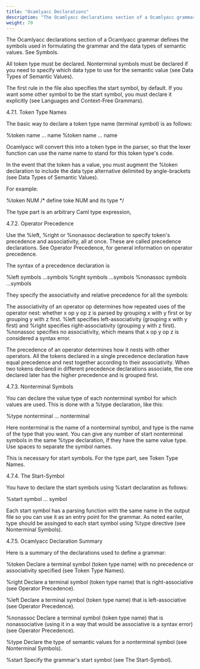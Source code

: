 ```yaml
---
title: "Ocamlyacc Declarations"
description: "The Ocamlyacc declarations section of a Ocamlyacc grammar defines the symbols used in formulating the grammar and the data types of semantic values."
weight: 70
---
```


The Ocamlyacc declarations section of a Ocamlyacc grammar defines the symbols used in formulating the grammar and the data types of semantic values. See Symbols.


All token type must be declared. Nonterminal symbols must be declared if you need to specify which data type to use for the semantic value (see Data Types of Semantic Values).


The first rule in the file also specifies the start symbol, by default. If you want some other symbol to be the start symbol, you must declare it explicitly (see Languages and Context-Free Grammars).

4.7.1. Token Type Names

The basic way to declare a token type name (terminal symbol) is as follows:


%token name ... name
%token <type> name ... name

Ocamlyacc will convert this into a token type in the parser, so that the lexer function can use the name name to stand for this token type's code.


In the event that the token has a value, you must augment the %token declaration to include the data type alternative delimited by angle-brackets (see Data Types of Semantic Values).


For example:


%token <float> NUM	/* define toke NUM and its type */

The type part is an arbitrary Caml type expression,

4.7.2. Operator Precedence

Use the %left, %right or %nonassoc declaration to specify token's precedence and associativity, all at once. These are called precedence declarations. See Operator Precedence, for general information on operator precedence.


The syntax of a precedence declaration is


%left symbols ...symbols
%right symbols ...symbols
%nonassoc symbols ...symbols

They specify the associativity and relative precedence for all the symbols:


The associativity of an operator op determines how repeated uses of the operator nest: whether x op y op z is parsed by grouping x with y first or by grouping y with z first. %left specifies left-associativity (grouping x with y first) and %right specifies right-associativity (grouping y with z first). %nonassoc specifies no associativity, which means that x op y op z is considered a syntax error.


The precedence of an operator determines how it nests with other operators. All the tokens declared in a single precedence declaration have equal precedence and nest together according to their associativity. When two tokens declared in different precedence declarations associate, the one declared later has the higher precedence and is grouped first.

4.7.3. Nonterminal Symbols

You can declare the value type of each nonterminal symbol for which values are used. This is done with a %type declaration, like this:


%type <type> nonterminal ... nonterminal

Here nonterminal is the name of a nonterminal symbol, and type is the name of the type that you want. You can give any number of start nonterminal symbols in the same %type declaration, if they have the same value type. Use spaces to separate the symbol names.


This is necessary for start symbols. For the type part, see Token Type Names.

4.7.4. The Start-Symbol

You have to declare the start symbols using %start declaration as follows:


%start symbol ... symbol

Each start symbol has a parsing function with the same name in the output file so you can use it as an entry point for the grammar. As noted eariler, type should be assinged to each start symbol using %type directive (see Nonterminal Symbols).

4.7.5. Ocamlyacc Declaration Summary

Here is a summary of the declarations used to define a grammar:

%token Declare a terminal symbol (token type name) with no precedence or associativity specified (see Token Type Names).

%right Declare a terminal symbol (token type name) that is right-associative (see Operator Precedence).

%left Declare a terminal symbol (token type name) that is left-associative (see Operator Precedence).

%nonassoc Declare a terminal symbol (token type name) that is nonassociative (using it in a way that would be associative is a syntax error) (see Operator Precedence).

%type Declare the type of semantic values for a nonterminal symbol (see Nonterminal Symbols).

%start Specify the grammar's start symbol (see The Start-Symbol).

